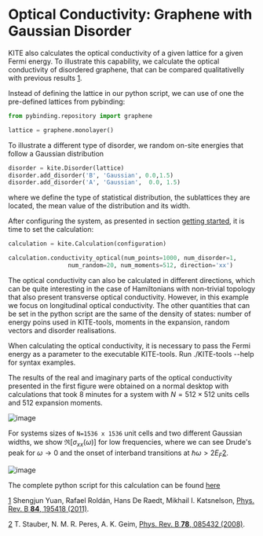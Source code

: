 # Optical Conductivity: Graphene with Gaussian Disorder

KITE also calculates the optical conductivity of a given lattice for a given Fermi energy. To illustrate this capability, we calculate the optical conductivity of disordered graphene, that can be compared qualitativelly with previous results [1][1].

Instead of defining the lattice in our python script, we can use of one the pre-defined lattices from pybinding:

``` python
from pybinding.repository import graphene

lattice = graphene.monolayer()
```
To illustrate a different type of disorder, we random on-site energies that follow a Gaussian distribution
``` python
disorder = kite.Disorder(lattice)
disorder.add_disorder('B', 'Gaussian', 0.0,1.5)
disorder.add_disorder('A', 'Gaussian',  0.0, 1.5)
```
where we define the type of statistical distribution, the sublattices they are located, the mean value of the distribution and its width.

After configuring the system, as presented in section [getting started](), it is time to set the calculation:
``` python
calculation = kite.Calculation(configuration)

calculation.conductivity_optical(num_points=1000, num_disorder=1,
                 num_random=20, num_moments=512, direction='xx')
```
The optical conductivity can also be calculated in different directions, which can be quite interesting in the case of Hamiltonians with non-trivial topology that also present transverse optical conductivity. However, in this example we focus on longitudinal optical conductivity. The other quantities that can be set in the python script are the same of the density of states: number of energy poins used in KITE-tools, moments in the expansion, random vectors and disorder realisations.

When calculating the optical conductivity, it is necessary to pass the Fermi energy as a parameter to the executable KITE-tools. Run ./KITE-tools --help for syntax examples.

The results of the real and imaginary parts of the optical conductivity presented in the first figure were obtained on a normal desktop with calculations that took 8 minutes for a system with $N=512\times 512$ units cells and 512 expansion moments.

![image][1]

For systems sizes of `N=1536 x 1536` unit cells and two different Gaussian widths, we show $\Re [\sigma_{xx}(\omega)]$ for low frequencies, where we can see Drude's peak for $\omega\rightarrow 0$ and the onset of interband transitions at $\hbar \omega>2 E_F$[2][2].

![image][2]

The complete python script for this calculation can be found [here][3]

[1][1] Shengjun Yuan, Rafael Roldán, Hans De Raedt, Mikhail I. Katsnelson, [Phys. Rev. B **84**, 195418 (2011)][4].

[2][2] T. Stauber, N. M. R. Peres, A. K. Geim, [Phys. Rev. B **78**, 085432 (2008)][5].

[1]: https://user-images.githubusercontent.com/39924384/41203986-b0cd02f2-6cd6-11e8-9af2-a5ebf5ba2d66.png
[2]: https://user-images.githubusercontent.com/39924384/41206263-be82546e-6cd7-11e8-903c-4baf2d67c365.png
[3]: https://gist.github.com/quantum-kite/bab11b55ad6672f59f15a85aac800a3a
[4]: https://link.aps.org/doi/10.1103/PhysRevB.84.195418
[5]: https://journals.aps.org/prb/abstract/10.1103/PhysRevB.78.085432
